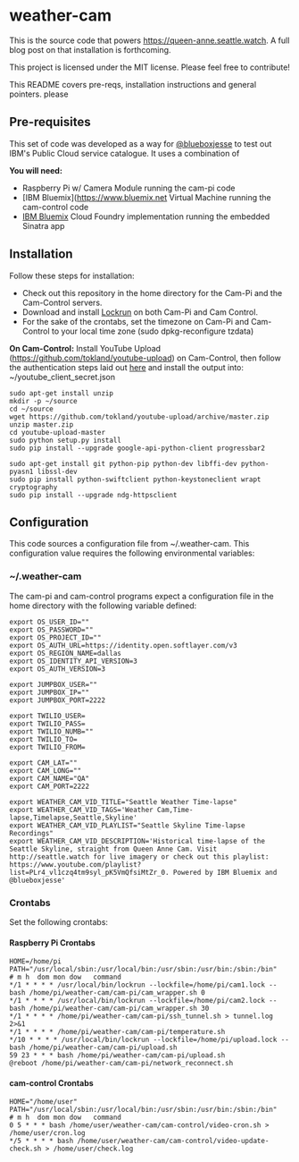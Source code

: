# weather-cam

This is the source code that powers https://queen-anne.seattle.watch. A full blog post on that 
installation is forthcoming.

This project is licensed under the MIT license. Please feel free to contribute!

This README covers pre-reqs, installation instructions and general pointers. please 

## Pre-requisites
This set of code was developed as a way for [@blueboxjesse](https://twitter.com/blueboxjesse) to test out IBM's Public Cloud service catalogue. It uses a combination of 

**You will need:**
* Raspberry Pi w/ Camera Module running the cam-pi code
* [IBM Bluemix](https://www.bluemix.net Virtual Machine running the cam-control code
* [IBM Bluemix](https://www.bluemix.net) Cloud Foundry implementation running the embedded Sinatra app 

## Installation

Follow these steps for installation:

* Check out this repository in the home directory for the Cam-Pi and the Cam-Control servers.
* Download and install [Lockrun](https://github.com/pushcx/lockrun) on both Cam-Pi and Cam Control.
* For the sake of the crontabs, set the timezone on Cam-Pi and Cam-Control to your local time zone (sudo dpkg-reconfigure tzdata)


**On Cam-Control:**
Install YouTube Upload (https://github.com/tokland/youtube-upload) on Cam-Control, then follow the authentication steps laid out [here](https://github.com/tokland/youtube-upload#authentication) and install the output into: ~/youtube_client_secret.json

```
sudo apt-get install unzip
mkdir -p ~/source
cd ~/source
wget https://github.com/tokland/youtube-upload/archive/master.zip
unzip master.zip
cd youtube-upload-master
sudo python setup.py install
sudo pip install --upgrade google-api-python-client progressbar2

sudo apt-get install git python-pip python-dev libffi-dev python-pyasn1 libssl-dev
sudo pip install python-swiftclient python-keystoneclient wrapt cryptography
sudo pip install --upgrade ndg-httpsclient
```

## Configuration

This code sources a configuration file from ~/.weather-cam. This configuration value requires the following 
environmental variables:

### ~/.weather-cam
The cam-pi and cam-control programs expect a configuration file in the home directory with the following variable defined:

```
export OS_USER_ID=""
export OS_PASSWORD=""
export OS_PROJECT_ID=""
export OS_AUTH_URL=https://identity.open.softlayer.com/v3
export OS_REGION_NAME=dallas
export OS_IDENTITY_API_VERSION=3
export OS_AUTH_VERSION=3

export JUMPBOX_USER=""
export JUMPBOX_IP=""
export JUMPBOX_PORT=2222

export TWILIO_USER=
export TWILIO_PASS=
export TWILIO_NUMB=""
export TWILIO_TO=
export TWILIO_FROM=

export CAM_LAT=""
export CAM_LONG=""
export CAM_NAME="QA"
export CAM_PORT=2222

export WEATHER_CAM_VID_TITLE="Seattle Weather Time-lapse"
export WEATHER_CAM_VID_TAGS='Weather Cam,Time-lapse,Timelapse,Seattle,Skyline'
export WEATHER_CAM_VID_PLAYLIST="Seattle Skyline Time-lapse Recordings"
export WEATHER_CAM_VID_DESCRIPTION='Historical time-lapse of the Seattle Skyline, straight from Queen Anne Cam. Visit http://seattle.watch for live imagery or check out this playlist: https://www.youtube.com/playlist?list=PLr4_vl1czq4tm9syl_pK5VmQfsiMtZr_0. Powered by IBM Bluemix and @blueboxjesse'
```

### Crontabs
Set the following crontabs:

#### Raspberry Pi Crontabs
```
HOME=/home/pi
PATH="/usr/local/sbin:/usr/local/bin:/usr/sbin:/usr/bin:/sbin:/bin"
# m h  dom mon dow   command
*/1 * * * * /usr/local/bin/lockrun --lockfile=/home/pi/cam1.lock -- bash /home/pi/weather-cam/cam-pi/cam_wrapper.sh 0
*/1 * * * * /usr/local/bin/lockrun --lockfile=/home/pi/cam2.lock -- bash /home/pi/weather-cam/cam-pi/cam_wrapper.sh 30
*/1 * * * * /home/pi/weather-cam/cam-pi/ssh_tunnel.sh > tunnel.log 2>&1
*/1 * * * * /home/pi/weather-cam/cam-pi/temperature.sh
*/10 * * * * /usr/local/bin/lockrun --lockfile=/home/pi/upload.lock -- bash /home/pi/weather-cam/cam-pi/upload.sh
59 23 * * * bash /home/pi/weather-cam/cam-pi/upload.sh
@reboot /home/pi/weather-cam/cam-pi/network_reconnect.sh
```

#### cam-control Crontabs
```
HOME="/home/user"
PATH="/usr/local/sbin:/usr/local/bin:/usr/sbin:/usr/bin:/sbin:/bin"
# m h  dom mon dow   command
0 5 * * * bash /home/user/weather-cam/cam-control/video-cron.sh > /home/user/cron.log
*/5 * * * * bash /home/user/weather-cam/cam-control/video-update-check.sh > /home/user/check.log
```